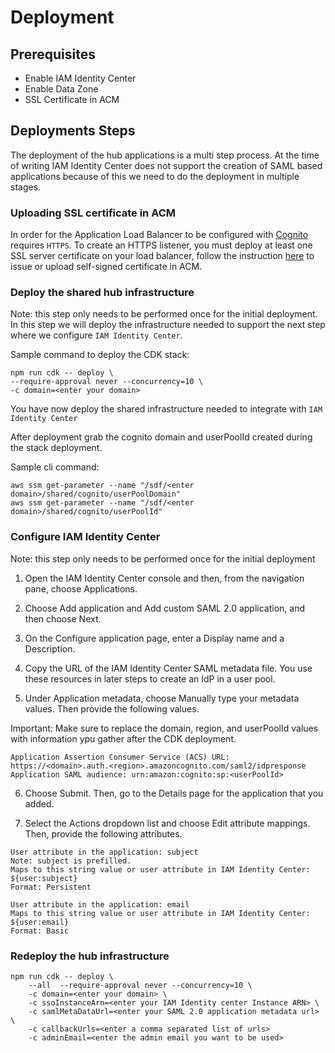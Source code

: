 # Deployment

## Prerequisites
-   Enable IAM Identity Center
-   Enable Data Zone    
-   SSL Certificate in ACM

## Deployments Steps
The deployment of the hub applications is a multi step process.
At the time of writing IAM Identity Center does not support the creation of SAML based applications because of this we need to do the deployment in multiple stages.  

### Uploading SSL certificate in ACM 

In order for the Application Load Balancer to be configured with [Cognito](https://docs.aws.amazon.com/elasticloadbalancing/latest/application/listener-authenticate-users.html#cognito-requirements) requires `HTTPS`. To create an HTTPS listener, you must deploy at least one SSL server certificate on your load balancer, follow the instruction [here](https://docs.aws.amazon.com/elasticloadbalancing/latest/application/create-https-listener.html) to issue or upload self-signed certificate in ACM.

### Deploy the shared hub infrastructure
Note: this step only needs to be performed once for the initial deployment.
In this step we will deploy the infrastructure needed to support the next step where we configure `IAM Identity Center`.

Sample command to deploy the CDK stack:
```
npm run cdk -- deploy \
--require-approval never --concurrency=10 \
-c domain=<enter your domain>
``` 

You have now deploy the shared infrastructure needed to integrate with `IAM Identity Center` 

After deployment grab the cognito domain and userPoolId created during the stack deployment.

Sample cli command:
```
aws ssm get-parameter --name "/sdf/<enter domain>/shared/cognito/userPoolDomain"
aws ssm get-parameter --name "/sdf/<enter domain>/shared/cognito/userPoolId"

```

### Configure IAM Identity Center
Note: this step only needs to be performed once for the initial deployment    

1.    Open the IAM Identity Center console and then, from the navigation pane, choose Applications.

2.    Choose Add application and Add custom SAML 2.0 application, and then choose Next.

3.    On the Configure application page, enter a Display name and a Description.

4.    Copy the URL of the IAM Identity Center SAML metadata file. You use these resources in later steps to create an IdP in a user pool.

5.    Under Application metadata, choose Manually type your metadata values. Then provide the following values.

Important: Make sure to replace the domain, region, and userPoolId values with information ypu gather after the CDK deployment.
```
Application Assertion Consumer Service (ACS) URL: https://<domain>.auth.<region>.amazoncognito.com/saml2/idpresponse
Application SAML audience: urn:amazon:cognito:sp:<userPoolId>
```

6.    Choose Submit. Then, go to the Details page for the application that you added.

7.    Select the Actions dropdown list and choose Edit attribute mappings. Then, provide the following attributes.
```
User attribute in the application: subject
Note: subject is prefilled.
Maps to this string value or user attribute in IAM Identity Center: ${user:subject}
Format: Persistent

User attribute in the application: email
Maps to this string value or user attribute in IAM Identity Center: ${user:email}
Format: Basic
```


### Redeploy the hub infrastructure

```
npm run cdk -- deploy \
    --all  --require-approval never --concurrency=10 \
    -c domain=<enter your domain> \
    -c ssoInstanceArn=<enter your IAM Identity center Instance ARN> \
    -c samlMetaDataUrl=<enter your SAML 2.0 application metadata url> \
    -c callbackUrls=<enter a comma separated list of urls>
    -c adminEmail=<enter the admin email you want to be used>
```
